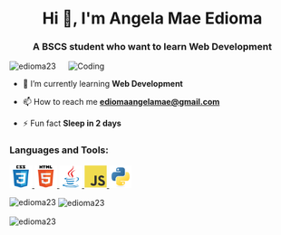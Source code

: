 <h1 align="center">Hi 👋, I'm Angela Mae Edioma</h1>
<h3 align="center">A BSCS student who want to learn Web Development</h3>
<img align="right" alt="Coding" width="400" src="https://miro.medium.com/max/1600/0*K2WLMTExLyida7OR.gif">

<p align="left"> <img src="https://komarev.com/ghpvc/?username=edioma23&label=Profile%20views&color=0e75b6&style=flat" alt="edioma23" /> </p>

- 🌱 I’m currently learning **Web Development**

- 📫 How to reach me **ediomaangelamae@gmail.com**

- ⚡ Fun fact **Sleep in 2 days**

<p align="left">
</p>

<h3 align="left">Languages and Tools:</h3>
<p align="left"> <a href="https://www.w3schools.com/css/" target="_blank" rel="noreferrer"> <img src="https://raw.githubusercontent.com/devicons/devicon/master/icons/css3/css3-original-wordmark.svg" alt="css3" width="40" height="40"/> </a> <a href="https://www.w3.org/html/" target="_blank" rel="noreferrer"> <img src="https://raw.githubusercontent.com/devicons/devicon/master/icons/html5/html5-original-wordmark.svg" alt="html5" width="40" height="40"/> </a> <a href="https://www.java.com" target="_blank" rel="noreferrer"> <img src="https://raw.githubusercontent.com/devicons/devicon/master/icons/java/java-original.svg" alt="java" width="40" height="40"/> </a> <a href="https://developer.mozilla.org/en-US/docs/Web/JavaScript" target="_blank" rel="noreferrer"> <img src="https://raw.githubusercontent.com/devicons/devicon/master/icons/javascript/javascript-original.svg" alt="javascript" width="40" height="40"/> </a> <a href="https://www.python.org" target="_blank" rel="noreferrer"> <img src="https://raw.githubusercontent.com/devicons/devicon/master/icons/python/python-original.svg" alt="python" width="40" height="40"/> </a> </p>

<p><img align="left" src="https://github-readme-stats.vercel.app/api/top-langs?username=edioma23&show_icons=true&locale=en&layout=compact" alt="edioma23" /></p>

<p>&nbsp;<img align="center" src="https://github-readme-stats.vercel.app/api?username=edioma23&show_icons=true&locale=en" alt="edioma23" /></p>

<p><img align="center" src="https://github-readme-streak-stats.herokuapp.com/?user=edioma23&" alt="edioma23" /></p>
